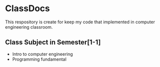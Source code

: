 # ClassDocs
	
This respository is create for keep my code that implemented in computer engineering classroom.

## Class Subject in Semester[1-1]
 - Intro to computer engineering
 - Programming fundamental
